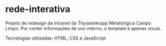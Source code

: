 # rede-interativa

Projeto de redesign da intranet da Thyssenkrupp Metalúrigica Campo Limpo. Por conter informações de uso interno, o template é apenas visual.

Tecnologias utilizadas: HTML, CSS e JavaScript


